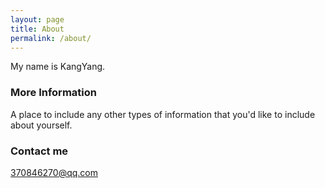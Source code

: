```yaml
---
layout: page
title: About
permalink: /about/
---
```


My name is KangYang.

### More Information

A place to include any other types of information that you'd like to include about yourself.

### Contact me

[370846270@qq.com](mailto:370846270@qq.com)
